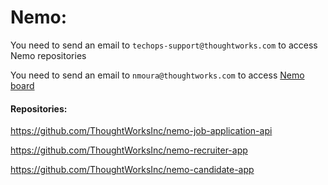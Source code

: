 # Nemo:

You need to send an email to ```techops-support@thoughtworks.com``` to access Nemo repositories

You need to send an email to ```nmoura@thoughtworks.com``` to access [Nemo board](https://nemo-recruiting.mingle.thoughtworks.com/projects/nemo/cards/grid?color_by=type&filters%5B%5D=%5BType%5D%5Bis%5D%5Bstory%5D&filters%5B%5D=%5BType%5D%5Bis%5D%5Btech+tasks%5D&filters%5B%5D=%5BType%5D%5Bis%5D%5Bbug%5D&filters%5B%5D=%5BEntrega+-+iteration%5D%5Bis%5D%5B131%5D&group_by%5Blane%5D=Status&lanes=Bloqueado%2CPronto+para+desenvolver%2CEm+desenvolvimento%2CQA%2CPronto+para+produ%C3%A7%C3%A3o%2CAguardando+aprova%C3%A7%C3%A3o&tab=Kanban)

#### Repositories:

https://github.com/ThoughtWorksInc/nemo-job-application-api

https://github.com/ThoughtWorksInc/nemo-recruiter-app

https://github.com/ThoughtWorksInc/nemo-candidate-app
